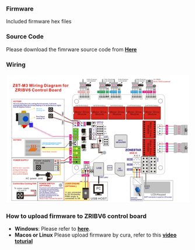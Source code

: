 ### Firmware
Included firmware hex files

### Source Code
Please download the fimrware source code from [**Here**](
https://github.com/ZONESTAR3D/source-code-for-3d-printer)

### Wiring
![Wiring diagram](./Z8T_Wiring_Diagram_ZRIBV6.jpg)

### How to upload firmware to ZRIBV6 control board
- **Windows**: 
Please refer to [**here**](https://github.com/ZONESTAR3D/Firmware/tree/master/Firmware_Upload_tool_for_ZRIB_ZMIB).  
- **Macos or Linux** Please upload firmware by cura, refer to this [**video toturial**](https://www.youtube.com/watch?v=I7Kn7YI0fIo)  


